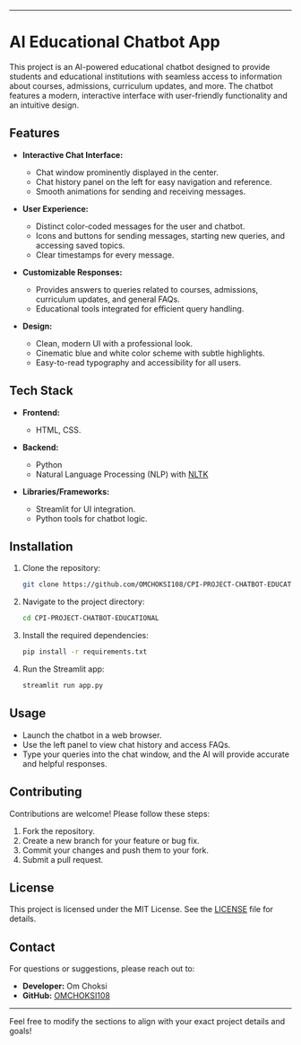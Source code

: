 
---

# AI Educational Chatbot App  

This project is an AI-powered educational chatbot designed to provide students and educational institutions with seamless access to information about courses, admissions, curriculum updates, and more. The chatbot features a modern, interactive interface with user-friendly functionality and an intuitive design.  

## Features  

- **Interactive Chat Interface:**  
  - Chat window prominently displayed in the center.  
  - Chat history panel on the left for easy navigation and reference.  
  - Smooth animations for sending and receiving messages.  

- **User Experience:**  
  - Distinct color-coded messages for the user and chatbot.  
  - Icons and buttons for sending messages, starting new queries, and accessing saved topics.  
  - Clear timestamps for every message.  

- **Customizable Responses:**  
  - Provides answers to queries related to courses, admissions, curriculum updates, and general FAQs.  
  - Educational tools integrated for efficient query handling.  

- **Design:**  
  - Clean, modern UI with a professional look.  
  - Cinematic blue and white color scheme with subtle highlights.  
  - Easy-to-read typography and accessibility for all users.  

## Tech Stack  

- **Frontend:**  
  - HTML, CSS.

- **Backend:**  
  - Python  
  - Natural Language Processing (NLP) with [NLTK](https://www.nltk.org/)  

- **Libraries/Frameworks:**  
  - Streamlit for UI integration.  
  - Python tools for chatbot logic.  

## Installation  

1. Clone the repository:  
   ```bash  
   git clone https://github.com/OMCHOKSI108/CPI-PROJECT-CHATBOT-EDUCATIONAL.git  
   ```  

2. Navigate to the project directory:  
   ```bash  
   cd CPI-PROJECT-CHATBOT-EDUCATIONAL
   ```  

3. Install the required dependencies:  
   ```bash  
   pip install -r requirements.txt  
   ```  

4. Run the Streamlit app:  
   ```bash  
   streamlit run app.py  
   ```  

## Usage  

- Launch the chatbot in a web browser.  
- Use the left panel to view chat history and access FAQs.  
- Type your queries into the chat window, and the AI will provide accurate and helpful responses.  

## Contributing  

Contributions are welcome! Please follow these steps:  
1. Fork the repository.  
2. Create a new branch for your feature or bug fix.  
3. Commit your changes and push them to your fork.  
4. Submit a pull request.  

## License  

This project is licensed under the MIT License. See the [LICENSE](LICENSE) file for details.  

## Contact  

For questions or suggestions, please reach out to:  
- **Developer:** Om Choksi  
- **GitHub:** [OMCHOKSI108](https://github.com/OMCHOKSI108)  

---

Feel free to modify the sections to align with your exact project details and goals!
